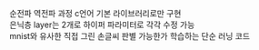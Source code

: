 순전파 역전파 과정 c언어 기본 라이브러리로만 구현  
은닉층 layer는 2개로 하이퍼 파라미터로 각각 수정 가능  
mnist와 유사한 직접 그린 손글씨 판별 가능한가 학습하는 단순 러닝 코드  
